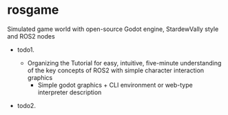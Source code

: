 # rosgame
Simulated game world with open-source Godot engine, StardewVally style and ROS2 nodes

- todo1.
  - Organizing the Tutorial for easy, intuitive, five-minute understanding of the key concepts of ROS2 with simple character interaction graphics
    - Simple godot graphics + CLI environment or web-type interpreter description

- todo2.










































































<!-- 창조하는 자는 동반자, 같이 수확을 거둬들일 자를 구한다. 창조하는 자 앞에서는 만물은 익어서 수확되기를 기다리고 있기 때문이다. 그러나 그에게는 백 개의 낫이 없다. 따라서 그는 이삭을 쥐어뜯으며 화를 낸다. -->
